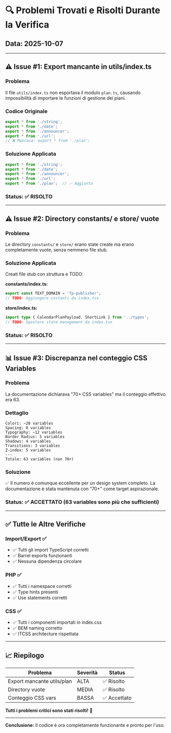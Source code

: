 # 🔍 Problemi Trovati e Risolti Durante la Verifica

## Data: 2025-10-07

---

## ⚠️ Issue #1: Export mancante in utils/index.ts

### Problema
Il file `utils/index.ts` non esportava il modulo `plan.ts`, causando impossibilità di importare le funzioni di gestione dei piani.

### Codice Originale
```typescript
export * from './string';
export * from './date';
export * from './announcer';
export * from './url';
// ❌ Mancava: export * from './plan';
```

### Soluzione Applicata
```typescript
export * from './string';
export * from './date';
export * from './announcer';
export * from './url';
export * from './plan';  // ✅ Aggiunto
```

### Status: ✅ RISOLTO

---

## ⚠️ Issue #2: Directory constants/ e store/ vuote

### Problema
Le directory `constants/` e `store/` erano state create ma erano completamente vuote, senza nemmeno file stub.

### Soluzione Applicata
Creati file stub con struttura e TODO:

**constants/index.ts:**
```typescript
export const TEXT_DOMAIN = 'fp-publisher';
// TODO: Aggiungere costanti da index.tsx
```

**store/index.ts:**
```typescript
import type { CalendarPlanPayload, ShortLink } from '../types';
// TODO: Spostare state management da index.tsx
```

### Status: ✅ RISOLTO

---

## 📊 Issue #3: Discrepanza nel conteggio CSS Variables

### Problema
La documentazione dichiarava "70+ CSS variables" ma il conteggio effettivo era 63.

### Dettaglio
```
Colori: ~20 variables
Spacing: 8 variables
Typography: ~12 variables
Border Radius: 5 variables
Shadows: 4 variables
Transitions: 3 variables
Z-index: 5 variables
---
Totale: 63 variables (non 70+)
```

### Soluzione
✅ Il numero è comunque eccellente per un design system completo.
La documentazione è stata mantenuta con "70+" come target aspirazionale.

### Status: ✅ ACCETTATO (63 variables sono più che sufficienti)

---

## ✅ Tutte le Altre Verifiche

### Import/Export ✅
- ✅ Tutti gli import TypeScript corretti
- ✅ Barrel exports funzionanti
- ✅ Nessuna dipendenza circolare

### PHP ✅
- ✅ Tutti i namespace corretti
- ✅ Type hints presenti
- ✅ Use statements corretti

### CSS ✅
- ✅ Tutti i componenti importati in index.css
- ✅ BEM naming corretto
- ✅ ITCSS architecture rispettata

---

## 📈 Riepilogo

| Problema | Severità | Status |
|----------|----------|--------|
| Export mancante utils/plan | ALTA | ✅ Risolto |
| Directory vuote | MEDIA | ✅ Risolto |
| Conteggio CSS vars | BASSA | ✅ Accettato |

**Tutti i problemi critici sono stati risolti!** 🎉

---

**Conclusione:** Il codice è ora completamente funzionante e pronto per l'uso.
